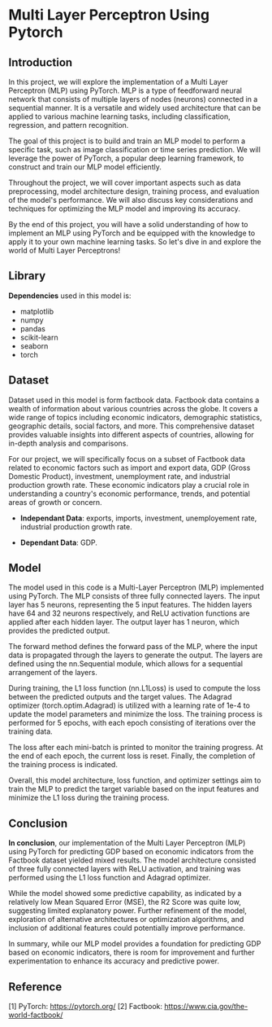 # Multi Layer Perceptron Using Pytorch

## Introduction

In this project, we will explore the implementation of a Multi Layer Perceptron (MLP) using PyTorch. MLP is a type of feedforward neural network that consists of multiple layers of nodes (neurons) connected in a sequential manner. It is a versatile and widely used architecture that can be applied to various machine learning tasks, including classification, regression, and pattern recognition.

The goal of this project is to build and train an MLP model to perform a specific task, such as image classification or time series prediction. We will leverage the power of PyTorch, a popular deep learning framework, to construct and train our MLP model efficiently.

Throughout the project, we will cover important aspects such as data preprocessing, model architecture design, training process, and evaluation of the model's performance. We will also discuss key considerations and techniques for optimizing the MLP model and improving its accuracy.

By the end of this project, you will have a solid understanding of how to implement an MLP using PyTorch and be equipped with the knowledge to apply it to your own machine learning tasks. So let's dive in and explore the world of Multi Layer Perceptrons!

## Library

**Dependencies** used in this model is:

* matplotlib
* numpy
* pandas
* scikit-learn
* seaborn
* torch

## Dataset

Dataset used in this model is form factbook data. Factbook data contains a wealth of information about various countries across the globe. It covers a wide range of topics including economic indicators, demographic statistics, geographic details, social factors, and more. This comprehensive dataset provides valuable insights into different aspects of countries, allowing for in-depth analysis and comparisons.

For our project, we will specifically focus on a subset of Factbook data related to economic factors such as import and export data, GDP (Gross Domestic Product), investment, unemployment rate, and industrial production growth rate. These economic indicators play a crucial role in understanding a country's economic performance, trends, and potential areas of growth or concern.

* **Independant Data**: exports, imports, investment, unemployement rate, industrial production growth rate.

* **Dependant Data**: GDP.

## Model

The model used in this code is a Multi-Layer Perceptron (MLP) implemented using PyTorch. The MLP consists of three fully connected layers. The input layer has 5 neurons, representing the 5 input features. The hidden layers have 64 and 32 neurons respectively, and ReLU activation functions are applied after each hidden layer. The output layer has 1 neuron, which provides the predicted output.

The forward method defines the forward pass of the MLP, where the input data is propagated through the layers to generate the output. The layers are defined using the nn.Sequential module, which allows for a sequential arrangement of the layers.

During training, the L1 loss function (nn.L1Loss) is used to compute the loss between the predicted outputs and the target values. The Adagrad optimizer (torch.optim.Adagrad) is utilized with a learning rate of 1e-4 to update the model parameters and minimize the loss. The training process is performed for 5 epochs, with each epoch consisting of iterations over the training data.

The loss after each mini-batch is printed to monitor the training progress. At the end of each epoch, the current loss is reset. Finally, the completion of the training process is indicated.

Overall, this model architecture, loss function, and optimizer settings aim to train the MLP to predict the target variable based on the input features and minimize the L1 loss during the training process.

## Conclusion

**In conclusion**, our implementation of the Multi Layer Perceptron (MLP) using PyTorch for predicting GDP based on economic indicators from the Factbook dataset yielded mixed results. The model architecture consisted of three fully connected layers with ReLU activation, and training was performed using the L1 loss function and Adagrad optimizer.

While the model showed some predictive capability, as indicated by a relatively low Mean Squared Error (MSE), the R2 Score was quite low, suggesting limited explanatory power. Further refinement of the model, exploration of alternative architectures or optimization algorithms, and inclusion of additional features could potentially improve performance.

In summary, while our MLP model provides a foundation for predicting GDP based on economic indicators, there is room for improvement and further experimentation to enhance its accuracy and predictive power.

## Reference

[1] PyTorch: https://pytorch.org/
[2] Factbook: https://www.cia.gov/the-world-factbook/